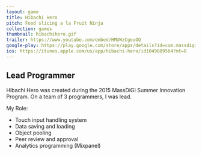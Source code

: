 ```yaml
---
layout: game
title: Hibachi Hero
pitch: Food slicing a la Fruit Ninja
collection: games
thumbnail: hibachihero.gif
trailer: https://www.youtube.com/embed/HMUWzCgeuOQ
google-play: https://play.google.com/store/apps/details?id=com.massdigi.hibachihero&hl=en
ios: https://itunes.apple.com/us/app/hibachi-hero/id1049889564?mt=8
---
```


## Lead Programmer

Hibachi Hero was created during the 2015 MassDiGI Summer Innovation Program. On a team of 3 programmers, I was lead.

My Role:
- Touch input handling system
- Data saving and loading
- Object pooling
- Peer review and approval
- Analytics programming (Mixpanel)
